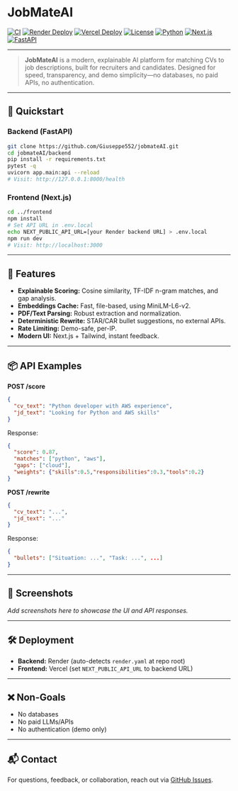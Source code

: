 # JobMateAI

[![CI](https://github.com/Giuseppe552/jobmateAI/actions/workflows/ci.yml/badge.svg)](https://github.com/Giuseppe552/jobmateAI/actions/workflows/ci.yml)
[![Render Deploy](https://img.shields.io/badge/Backend-Render-blue?logo=render)](https://render.com/)
[![Vercel Deploy](https://img.shields.io/badge/Frontend-Vercel-black?logo=vercel)](https://vercel.com/)
[![License](https://img.shields.io/badge/license-MIT-green.svg)](LICENSE)
[![Python](https://img.shields.io/badge/Python-3.11-blue.svg?logo=python)](https://www.python.org/)
[![Next.js](https://img.shields.io/badge/Next.js-14-black?logo=next.js)](https://nextjs.org/)
[![FastAPI](https://img.shields.io/badge/FastAPI-Backend-009688?logo=fastapi)](https://fastapi.tiangolo.com/)

---

> **JobMateAI** is a modern, explainable AI platform for matching CVs to job descriptions, built for recruiters and candidates. Designed for speed, transparency, and demo simplicity—no databases, no paid APIs, no authentication.

---

## 🏁 Quickstart
 
### Backend (FastAPI)
```bash
git clone https://github.com/Giuseppe552/jobmateAI.git
cd jobmateAI/backend
pip install -r requirements.txt
pytest -q
uvicorn app.main:api --reload
# Visit: http://127.0.0.1:8000/health
```

### Frontend (Next.js)
```bash
cd ../frontend
npm install
# Set API URL in .env.local
echo NEXT_PUBLIC_API_URL=[your Render backend URL] > .env.local
npm run dev
# Visit: http://localhost:3000
```

---

## 🧠 Features

- **Explainable Scoring:** Cosine similarity, TF-IDF n-gram matches, and gap analysis.
- **Embeddings Cache:** Fast, file-based, using MiniLM-L6-v2.
- **PDF/Text Parsing:** Robust extraction and normalization.
- **Deterministic Rewrite:** STAR/CAR bullet suggestions, no external APIs.
- **Rate Limiting:** Demo-safe, per-IP.
- **Modern UI:** Next.js + Tailwind, instant feedback.

---

## 📦 API Examples

**POST /score**
```json
{
  "cv_text": "Python developer with AWS experience",
  "jd_text": "Looking for Python and AWS skills"
}
```
Response:
```json
{
  "score": 0.87,
  "matches": ["python", "aws"],
  "gaps": ["cloud"],
  "weights": {"skills":0.5,"responsibilities":0.3,"tools":0.2}
}
```

**POST /rewrite**
```json
{
  "cv_text": "...",
  "jd_text": "..."
}
```
Response:
```json
{
  "bullets": ["Situation: ...", "Task: ...", ...]
}
```

---

## 📸 Screenshots

*Add screenshots here to showcase the UI and API responses.*

---

## 🛠️ Deployment

- **Backend:** Render (auto-detects `render.yaml` at repo root)
- **Frontend:** Vercel (set `NEXT_PUBLIC_API_URL` to backend URL)

---

## ❌ Non-Goals

- No databases
- No paid LLMs/APIs
- No authentication (demo only)

---

## 📬 Contact

For questions, feedback, or collaboration, reach out via [GitHub Issues](https://github.com/Giuseppe552/jobmateAI/issues).
